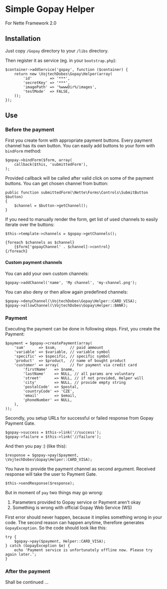 # Simple Gopay Helper

For Nette Framework 2.0

## Installation

Just copy `/Gopay` directory to your `/libs` directory.

Then register it as service (eg. in your `bootstrap.php`):

	$container->addService('gopay', function ($container) {
		return new \VojtechDobes\Gopay\Helper(array(
			'id'        => '***',
			'secretKey' => '***',
			'imagePath' => '%wwwDir%/images',
			'testMode'  => FALSE,
		));
	});

## Use

### Before the payment

First you create form with appropriate payment buttons.
Every payment channel has its own button. You can easily
add buttons to your form with `bindForm` method:

	$gopay->bindForm($form, array(
		callback($this, 'submittedForm'),
	);

Provided callback will be called after valid click on some
of the payment buttons. You can get chosen channel from button:

	public function submittedForm(\Nette\Forms\Controls\SubmitButton $button)
	{
		$channel = $button->getChannel();
	}

If you need to manually render the form, get list of used
channels to easily iterate over the buttons:

	$this->template->channels = $gopay->getChannels();

	{foreach $channels as $channel}
		{$form['gopayChannel' . $channel]->control}
	{/foreach}

#### Custom payment channels

You can add your own custom channels:

	$gopay->addChannel('name', 'My channel', 'my-channel.png');

You can also deny or then allow again predefined channels:

	$gopay->denyChannel(\VojtechDobes\Gopay\Helper::CARD_VISA);
	$gopay->allowChannel(\VojtechDobes\Gopay\Helper::BANK);

### Payment

Executing the payment can be done in following steps. First, you create
the Payment:

	$payment = $gopay->createPayment(array(
		'sum'      => $sum,      // paid ammount
		'variable' => $variable, // variable symbol
		'specific' => $specific, // specific symbol
		'product'  => $product,  // name of bought product
		'customer' => array(     // for payment via credit card
			'firstName'   => $name,
			'lastName'    => NULL, // all params are voluntary
			'street'      => NULL, // if not provided, Helper will
			'city'        => NULL, // provide empty string
			'postalCode'  => $postal,
			'countryCode' => 'CZE',
			'email'       => $email,
			'phoneNumber' => NULL,
		),
	));

Secondly, you setup URLs for successful or failed response from
Gopay Payment Gate.

	$gopay->success = $this->link('//success');
	$gopay->failure = $this->link('//failure');

And then you pay :) (like this):

	$response = $gopay->pay($payment, \VojtechDobes\Gopay\Helper::CARD_VISA);

You have to provide the payment channel as second argument.
Received response will take the user to Payment Gate.

	$this->sendResponse($response);

But in moment of `pay` two things may go wrong:

1. Parameters provided to Gopay service or Payment aren't okay
2. Something is wrong with official Gopay Web Service (WS)

First error should never happen, because it implies something wrong
in your code. The second reason can happen anytime, therefore
generates `GopayException`. So the code should look like this:

	try {
		$gopay->pay($payment, Helper::CARD_VISA);
	} catch (GopayException $e) {
		echo 'Payment service is unfortunately offline now. Please try again later.';
	}

### After the payment

Shall be continued ...
